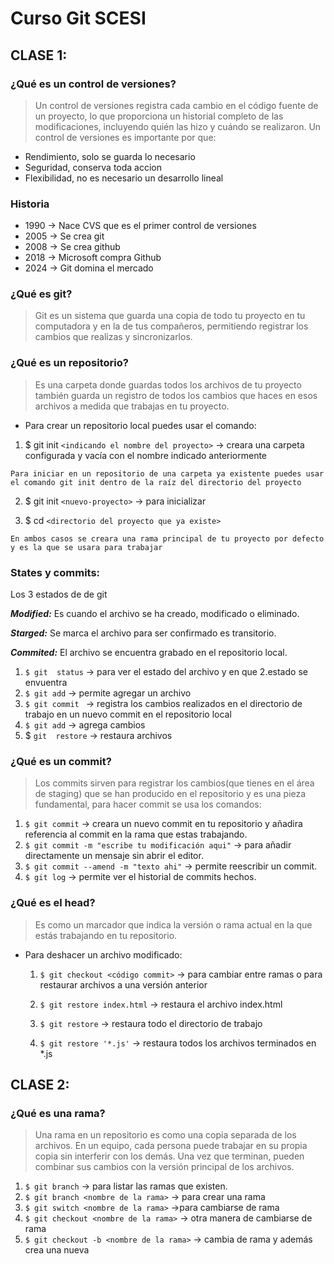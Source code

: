 # Curso Git SCESI

## CLASE 1:

### ¿Qué es un control de versiones?

>Un control de versiones registra cada cambio en el código fuente de un proyecto, lo que proporciona un historial completo de las modificaciones, incluyendo quién las hizo y cuándo se realizaron.
Un control de versiones es importante por que:

* Rendimiento, solo se guarda lo necesario
* Seguridad, conserva toda accion 
* Flexibilidad, no es necesario un desarrollo lineal

### Historia

* 1990 -> Nace CVS que es el primer control de versiones
* 2005 -> Se crea git
* 2008 -> Se crea github
* 2018 -> Microsoft compra Github
* 2024 -> Git domina el mercado

### ¿Qué es git?

>Git es un sistema que guarda una copia de todo tu proyecto en tu computadora y en la de tus compañeros, permitiendo registrar los cambios que realizas y sincronizarlos.

### ¿Qué es un repositorio?
>Es una carpeta donde guardas todos los archivos de tu proyecto  también guarda un registro de todos los cambios que haces en esos archivos a medida que trabajas en tu proyecto. 

* Para crear un repositorio local puedes usar el comando:

1. $ git init `<indicando el nombre del proyecto>` -> creara una carpeta configurada y vacía con el nombre indicado anteriormente

~~~
Para iniciar en un repositorio de una carpeta ya existente puedes usar el comando git init dentro de la raíz del directorio del proyecto
~~~
2. $ git init `<nuevo-proyecto>` -> para inicializar

3. $ cd `<directorio del proyecto que ya existe>`
~~~
En ambos casos se creara una rama principal de tu proyecto por defecto y es la que se usara para trabajar
~~~
### States y commits:
Los 3 estados de de git 

***Modified:*** Es cuando el archivo se ha creado, modificado o eliminado.

***Starged:*** Se marca el archivo para ser confirmado es transitorio.

***Commited:*** El archivo se encuentra grabado en el repositorio local.
1. `$ git  status` -> para ver el estado del archivo y en que 2.estado se envuentra
2. `$ git add` -> permite agregar un archivo
3. `$ git commit ` -> registra los cambios realizados en el directorio de trabajo en un nuevo commit en el repositorio local
4.  `$ git add` -> agrega cambios
5. $ `git  restore` -> restaura archivos

### ¿Qué es un commit?
>Los commits sirven para registrar los cambios(que tienes en el área de staging) que se han producido en el repositorio y es una pieza fundamental, para hacer commit se usa los comandos:

1. `$ git commit` -> creara un nuevo commit en tu repositorio y añadira referencia al commit en la rama que estas trabajando.
2. `$ git commit -m "escribe tu modificación aqui"` ->  para añadir directamente un mensaje sin abrir el editor.
3. `$ git commit --amend -m "texto ahi"` ->   permite reescribir un commit.
4. `$ git log` -> permite ver el historial de commits hechos.

### ¿Qué es el head? 
>Es como un marcador que indica la versión o rama actual en la que estás trabajando en tu repositorio.
* Para deshacer un archivo modificado: 
  1. `$ git checkout <código commit>` -> para cambiar entre ramas o para restaurar archivos a una versión anterior

  2. `$ git restore index.html` -> restaura el archivo index.html
  3. `$ git restore` -> restaura todo el directorio de trabajo
  4. `$ git restore '*.js'` -> restaura todos los archivos terminados en *.js

## CLASE 2:
### ¿Qué es una rama?
>Una rama en un repositorio es como una copia separada de los archivos. En un equipo, cada persona puede trabajar en su propia copia sin interferir con los demás. Una vez que terminan, pueden combinar sus cambios con la versión principal de los archivos.

1. `$ git branch` -> para listar las ramas que existen.
2. `$ git branch <nombre de la rama>` -> para crear una rama
2. `$ git switch <nombre de la rama>` ->para cambiarse de rama
3. `$ git checkout <nombre de la rama>` -> otra manera de cambiarse de rama
4. `$ git checkout -b <nombre de la rama>` -> cambia de rama y además crea una nueva


